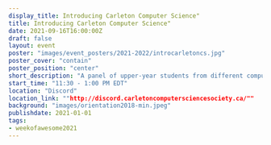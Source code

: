```yaml
---
display_title: Introducing Carleton Computer Science"
title: Introducing Carleton Computer Science"
date: 2021-09-16T16:00:00Z
draft: false
layout: event
poster: "images/event_posters/2021-2022/introcarletoncs.jpg"
poster_cover: "contain"
poster_position: "center"
short_description: "A panel of upper-year students from different computer science streams as well as some interns at Shopify!"
start_time: "11:30 - 1:00 PM EDT"
location: "Discord"
location_link: ""http://discord.carletoncomputersciencesociety.ca/""
background: "images/orientation2018-min.jpeg"
publishdate: 2021-01-01
tags:
- weekofawesome2021
---
```

